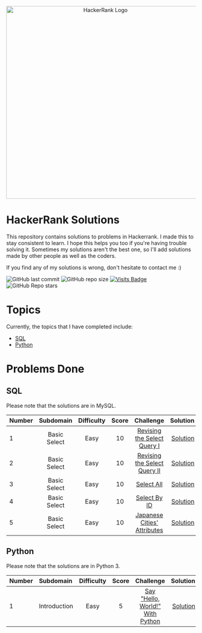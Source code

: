 <p align="center">
    <a title="hackerrank.com/yusufnurwahid" href="https://www.hackerrank.com/yusufnurwahid">
        <img width="512" alt="HackerRank Logo" src="https://hrcdn.net/community-frontend/assets/brand/logo-new-white-green-a5cb16e0ae.svg">
    </a>
</p>

# HackerRank Solutions
This repository contains solutions to problems in Hackerrank. I made this to stay consistent to learn. I hope this helps you too if you're having trouble solving it.
Sometimes my solutions aren't the best one, so I'll add solutions made by other people as well as the coders.

If you find any of my solutions is wrong, don't hesitate to contact me :)

![GitHub last commit](https://img.shields.io/github/last-commit/ynw99/HackerrankSolutions?logo=Github&style=plastic)
![GitHub repo size](https://img.shields.io/github/repo-size/ynw99/HackerrankSolutions?color=%23117A65&style=plastic)
[![Visits Badge](https://badges.pufler.dev/visits/ynw99/HackerrankSolutions?label=visits&color=cyan&style=plastic)](https://badges.pufler.dev)
![GitHub Repo stars](https://img.shields.io/github/stars/ynw99/HackerrankSolutions?color=gold&label=repo%20stars&style=plastic)

# Topics
Currently, the topics that I have completed include:
- [SQL](#SQL)
- [Python](#Python)
# Problems Done
## SQL
Please note that the solutions are in MySQL.

|   Number  | Subdomain     | Difficulty | Score  |             Challenge               |           Solution    |
|   :---    | :----:        | :----:     | :----: |             :----:                  |               ---:    |
|     1     | Basic Select  | Easy       |   10   | [Revising the Select Query I][sql1] |   [Solution][asql1]   |
|     2     | Basic Select  | Easy       |   10   | [Revising the Select Query II][sql2]|   [Solution][asql2]   |
|     3     | Basic Select  | Easy       |   10   | [Select All][sql3]                  |   [Solution][asql3]   |
|     4     | Basic Select  | Easy       |   10   | [Select By ID][sql4]                |   [Solution][asql4]   |
|     5     | Basic Select  | Easy       |   10   | [Japanese Cities' Attributes][sql5] |   [Solution][asql5]   |

[sql1]: https://www.hackerrank.com/challenges/revising-the-select-query/problem
[sql2]: https://www.hackerrank.com/challenges/revising-the-select-query-2/problem
[sql3]: https://www.hackerrank.com/challenges/select-all-sql/problem
[sql4]: https://www.hackerrank.com/challenges/select-by-id/problem
[sql5]: https://www.hackerrank.com/challenges/japanese-cities-attributes/problem
[asql1]: SQL/1.%20Basic%20Select/revising-the-select-query-I.sql
[asql2]: SQL/1.%20Basic%20Select/revising-the-select-query-II.sql
[asql3]: SQL/1.%20Basic%20Select/select-all.sql
[asql4]: SQL/1.%20Basic%20Select/select-by-id.sql
[asql5]: SQL/1.%20Basic%20Select/Japanese-cities'-attributes.sql
## Python
Please note that the solutions are in Python 3.

|   Number  | Subdomain     | Difficulty | Score  |             Challenge                   |           Solution    |
|   :---    | :---          | :----:     | :----: |             :----:                      |               ---:    |
|     1     | Introduction  | Easy       |   5    | [Say "Hello, World!" With Python][py1]  |   [Solution][apy1]    |

[py1]: https://www.hackerrank.com/challenges/py-hello-world/problem
[apy1]: Python/1.%20Introduction/hello-world.py